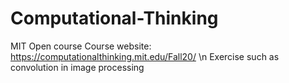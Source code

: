 # Computational-Thinking
MIT Open course
Course website: https://computationalthinking.mit.edu/Fall20/ \n
Exercise such as convolution in image processing
